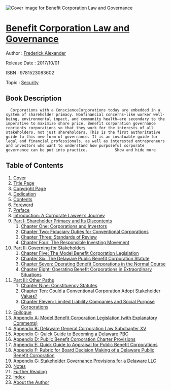 ![Cover image for Benefit Corporation Law and Governance](https://imgdetail.ebookreading.net/cover/cover/20200215/EB9781523083602.jpg)

[Benefit Corporation Law and Governance](https://ebookreading.net/view/book/Benefit+Corporation+Law+and+Governance-EB9781523083602_1.html "Benefit Corporation Law and Governance")
====================================================================================================================

Author : [Frederick Alexander](https://ebookreading.net/search/author/Frederick+Alexander)

Release Date : 2017/10/01

ISBN : 9781523083602

Topic : [Security](https://ebookreading.net/search/category/security)

Book Description
-----------------

      Corporations with a ConscienceCorporations today are embedded in a system of shareholder primacy. Nonfinancial concerns—like worker well-being, environmental impact, and community health—are secondary to the imperative to maximize share price. Benefit corporation governance reorients corporations so that they work for the interests of all stakeholders, not just shareholders. This is the first authoritative guide to this new form of governance. It is an invaluable guide for legal and financial professionals, as well as interested entrepreneurs and investors who want to understand how purposeful corporate governance can be put into practice.            Show and hide more                
Table of Contents
-----------------

1. [Cover](https://ebookreading.net/view/book/Benefit+Corporation+Law+and+Governance-EB9781523083602_1.html)
1. [Title Page](https://ebookreading.net/view/book/Benefit+Corporation+Law+and+Governance-EB9781523083602_4.html)
1. [Copyright Page](https://ebookreading.net/view/book/Benefit+Corporation+Law+and+Governance-EB9781523083602_5.html)
1. [Dedication](https://ebookreading.net/view/book/Benefit+Corporation+Law+and+Governance-EB9781523083602_6.html)
1. [Contents](https://ebookreading.net/view/book/Benefit+Corporation+Law+and+Governance-EB9781523083602_7.html)
1. [Foreword](https://ebookreading.net/view/book/Benefit+Corporation+Law+and+Governance-EB9781523083602_8.html)
1. [Preface](https://ebookreading.net/view/book/Benefit+Corporation+Law+and+Governance-EB9781523083602_9.html)
1. [Introduction: A Corporate Lawyer’s Journey](https://ebookreading.net/view/book/Benefit+Corporation+Law+and+Governance-EB9781523083602_10.html)
1. [Part I: Shareholder Primacy and Its Discontents](https://ebookreading.net/view/book/Benefit+Corporation+Law+and+Governance-EB9781523083602_11.html)
    1. [Chapter One: Corporations and Investors](https://ebookreading.net/view/book/Benefit+Corporation+Law+and+Governance-EB9781523083602_12.html)
    1. [Chapter Two: Fiduciary Duties for Conventional Corporations](https://ebookreading.net/view/book/Benefit+Corporation+Law+and+Governance-EB9781523083602_13.html)
    1. [Chapter Three: Standards of Review](https://ebookreading.net/view/book/Benefit+Corporation+Law+and+Governance-EB9781523083602_14.html)
    1. [Chapter Four: The Responsible Investing Movement](https://ebookreading.net/view/book/Benefit+Corporation+Law+and+Governance-EB9781523083602_15.html)
1. [Part II: Governing for Stakeholders](https://ebookreading.net/view/book/Benefit+Corporation+Law+and+Governance-EB9781523083602_16.html)
    1. [Chapter Five: The Model Benefit Corporation Legislation](https://ebookreading.net/view/book/Benefit+Corporation+Law+and+Governance-EB9781523083602_17.html)
    1. [Chapter Six: The Delaware Public Benefit Corporation Statute](https://ebookreading.net/view/book/Benefit+Corporation+Law+and+Governance-EB9781523083602_18.html)
    1. [Chapter Seven: Operating Benefit Corporations in the Normal Course](https://ebookreading.net/view/book/Benefit+Corporation+Law+and+Governance-EB9781523083602_19.html)
    1. [Chapter Eight: Operating Benefit Corporations in Extraordinary Situations](https://ebookreading.net/view/book/Benefit+Corporation+Law+and+Governance-EB9781523083602_20.html)
1. [Part III: Other Paths](https://ebookreading.net/view/book/Benefit+Corporation+Law+and+Governance-EB9781523083602_21.html)
    1. [Chapter Nine: Constituency Statutes](https://ebookreading.net/view/book/Benefit+Corporation+Law+and+Governance-EB9781523083602_22.html)
    1. [Chapter Ten: Could a Conventional Corporation Adopt Stakeholder Values?](https://ebookreading.net/view/book/Benefit+Corporation+Law+and+Governance-EB9781523083602_23.html)
    1. [Chapter Eleven: Limited Liability Companies and Social Purpose Corporations](https://ebookreading.net/view/book/Benefit+Corporation+Law+and+Governance-EB9781523083602_24.html)
1. [Epilogue](https://ebookreading.net/view/book/Benefit+Corporation+Law+and+Governance-EB9781523083602_25.html)
1. [Appendix A: Model Benefit Corporation Legislation (with Explanatory Comments)](https://ebookreading.net/view/book/Benefit+Corporation+Law+and+Governance-EB9781523083602_26.html)
1. [Appendix B: Delaware General Corporation Law Subchapter XV](https://ebookreading.net/view/book/Benefit+Corporation+Law+and+Governance-EB9781523083602_27.html)
1. [Appendix C: Quick Guide to Becoming a Delaware PBC](https://ebookreading.net/view/book/Benefit+Corporation+Law+and+Governance-EB9781523083602_28.html)
1. [Appendix D: Public Benefit Corporation Charter Provisions](https://ebookreading.net/view/book/Benefit+Corporation+Law+and+Governance-EB9781523083602_29.html)
1. [Appendix E: Quick Guide to Appraisal for Public Benefit Corporations](https://ebookreading.net/view/book/Benefit+Corporation+Law+and+Governance-EB9781523083602_30.html)
1. [Appendix F: Rubric for Board Decision Making of a Delaware Public Benefit Corporation](https://ebookreading.net/view/book/Benefit+Corporation+Law+and+Governance-EB9781523083602_31.html)
1. [Appendix G: Stakeholder Governance Provisions for a Delaware LLC](https://ebookreading.net/view/book/Benefit+Corporation+Law+and+Governance-EB9781523083602_32.html)
1. [Notes](https://ebookreading.net/view/book/Benefit+Corporation+Law+and+Governance-EB9781523083602_33.html)
1. [Further Reading](https://ebookreading.net/view/book/Benefit+Corporation+Law+and+Governance-EB9781523083602_34.html)
1. [Index](https://ebookreading.net/view/book/Benefit+Corporation+Law+and+Governance-EB9781523083602_35.html)
1. [About the Author](https://ebookreading.net/view/book/Benefit+Corporation+Law+and+Governance-EB9781523083602_36.html)

